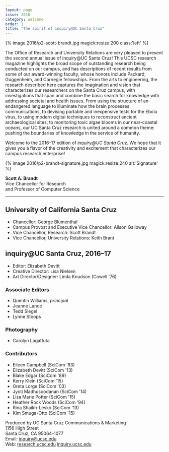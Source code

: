 ```yaml
---
layout: page
issue: 2016
category: welcome
order: 1
title: "The spirit of inquiry@UC Santa Cruz"
---
```


{% image 2016/p2-scott-brandt.jpg magick:resize:200 class:'left' %}

The Office of Research and University Relations are very pleased to present the second annual issue of inquiry@UC Santa Cruz! This UCSC research magazine highlights the broad scope of outstanding research being conducted on our campus, and has descriptions of recent results from some of our award-winning faculty, whose honors include Packard, Guggenheim, and Carnegie fellowships. From the arts to engineering, the research described here captures the imagination and vision that characterizes our researchers on the Santa Cruz campus, with investigations that span and combine the basic search for knowledge with addressing societal and health issues. From using the structure of an endangered language to illuminate how the brain processes communications, to devising portable and inexpensive tests for the Ebola virus, to using modern digital techniques to reconstruct ancient archaeological sites, to monitoring toxic algae blooms in our near-coastal oceans, our UC Santa Cruz research is united around a common theme: pushing the boundaries of knowledge in the service of humanity.

Welcome to the 2016–17 edition of _inquiry@UC Santa Cruz_. We hope that it gives you a flavor of the creativity and excitement that characterizes our campus research enterprise!

{% image 2016/p2-brandt-signature.jpg magick:resize:240 alt:'Signature' %}

**Scott A. Brandt**  
Vice Chancellor for Research  
and Professor of Computer Science

****

## University of California Santa Cruz

- Chancellor: George Blumenthal
- Campus Provost and Executive Vice Chancellor: Alison Galloway
- Vice Chancellor, Research: Scott Brandt
- Vice Chancellor, University Relations: Keith Brant

## inquiry@UC Santa Cruz, 2016–17

- Editor: Elizabeth Devitt
- Creative Director: Lisa Nielsen
- Art Director/Designer: Linda Knudson (Cowell '76)

### Associate Editors

- Quentin Williams, _principal_
- Jeanne Lance
- Tedd Siegel
- Lynne Stoops

### Photography

- Carolyn Lagattuta

### Contributors

- Eileen Campbell (SciCom '83)
- Elizabeth Devitt (SciCom '13)
- Blake Edgar (SciCom '89)
- Kerry Klein (SciCom '15)
- Greta Lorge (SciCom '03)
- Jyoti Madhusoodanan (SciCom '14)
- Lisa Marie Potter (SciCom '15)
- Heather Rock Woods (SciCom '94)
- Rina Shaikh-Lesko (SciCom '13)
- Kim Smuga-Otto (SciCom '15)

Produced by UC Santa Cruz Communications & Marketing  
1156 High Street  
Santa Cruz, CA 95064-1077  
Email: inquiry@ucsc.edu  
Web: [research.ucsc.edu](http://research.ucsc.edu) [inquiry.ucsc.edu](http://inquiry.ucsc.edu)  
